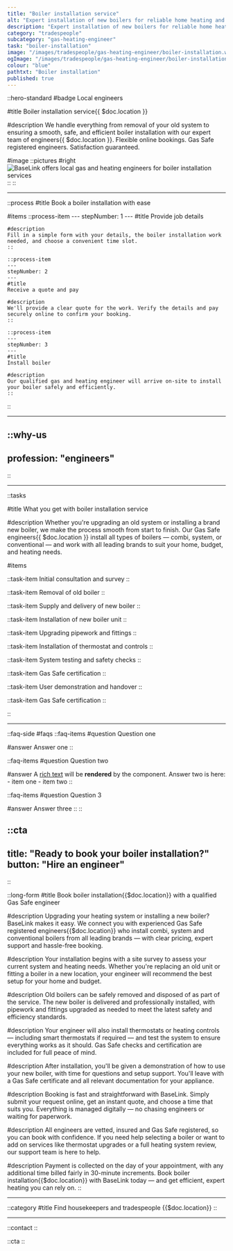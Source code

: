 ```yaml
---
title: "Boiler installation service"
alt: "Expert installation of new boilers for reliable home heating and hot water"
description: "Expert installation of new boilers for reliable home heating and hot water"
category: "tradespeople"
subcategory: "gas-heating-engineer"
task: "boiler-installation"
image: "/images/tradespeople/gas-heating-engineer/boiler-installation.webp"
ogImage: "/images/tradespeople/gas-heating-engineer/boiler-installation.webp"
colour: "blue"
pathtxt: "Boiler installation"
published: true
---
```


::hero-standard
#badge
Local engineers

#title
Boiler installation service{{ $doc.location }}

#description
We handle everything from removal of your old system to ensuring a smooth, safe, and efficient boiler installation with our expert team of engineers{{ $doc.location }}. Flexible online bookings. Gas Safe registered engineers. Satisfaction guaranteed.

#image
    ::pictures
    #right
    ![BaseLink offers local gas and heating engineers for boiler installation services](/images/tradespeople/gas-heating-engineer/boiler-installation.webp)
    ::
::

---

::process
#title
Book a boiler installation with ease

#items
    ::process-item
    ---
    stepNumber: 1
    ---
    #title
    Provide job details

    #description
    Fill in a simple form with your details, the boiler installation work needed, and choose a convenient time slot.
    ::
    
    ::process-item
    ---
    stepNumber: 2
    ---
    #title
    Receive a quote and pay

    #description
    We'll provide a clear quote for the work. Verify the details and pay securely online to confirm your booking.
    ::

    ::process-item
    ---
    stepNumber: 3
    ---
    #title
    Install boiler

    #description
    Our qualified gas and heating engineer will arrive on-site to install your boiler safely and efficiently.
    ::
::

---

::why-us
---
profession: "engineers"
---
::

---

::tasks

#title
What you get with boiler installation service

#description
Whether you're upgrading an old system or installing a brand new boiler, we make the process smooth from start to finish. Our Gas Safe engineers{{ $doc.location }} install all types of boilers — combi, system, or conventional — and work with all leading brands to suit your home, budget, and heating needs.

#items

  ::task-item
  Initial consultation and survey
  ::

  ::task-item
  Removal of old boiler
  :: 

  ::task-item
  Supply and delivery of new boiler
  ::

  ::task-item
  Installation of new boiler unit
  ::

  ::task-item
  Upgrading pipework and fittings
  ::

  ::task-item
  Installation of thermostat and controls
  ::

  ::task-item
  System testing and safety checks
  ::

  ::task-item
  Gas Safe certification
  ::

  ::task-item
  User demonstration and handover
  ::

  ::task-item
  Gas Safe certification
  ::

::

---

::faq-side
#faqs
  ::faq-items
  #question
  Question one

  #answer
  Answer one
  ::

  ::faq-items
  #question
  Question two

  #answer
  A [rich text](/services/commercial-cleaning) will be **rendered** by the component.
  Answer two is here:
    - item one
    - item two
  ::

  ::faq-items
  #question
  Question 3

  #answer
  Answer three
  ::
::

::cta
---
title: "Ready to book your boiler installation?"
button: "Hire an engineer"
---
::

::long-form
#title
Book boiler installation{{$doc.location}} with a qualified Gas Safe engineer

#description
Upgrading your heating system or installing a new boiler? BaseLink makes it easy. We connect you with experienced Gas Safe registered engineers{{$doc.location}} who install combi, system and conventional boilers from all leading brands — with clear pricing, expert support and hassle-free booking.

#description
Your installation begins with a site survey to assess your current system and heating needs. Whether you're replacing an old unit or fitting a boiler in a new location, your engineer will recommend the best setup for your home and budget.

#description
Old boilers can be safely removed and disposed of as part of the service. The new boiler is delivered and professionally installed, with pipework and fittings upgraded as needed to meet the latest safety and efficiency standards.

#description
Your engineer will also install thermostats or heating controls — including smart thermostats if required — and test the system to ensure everything works as it should. Gas Safe checks and certification are included for full peace of mind.

#description
After installation, you'll be given a demonstration of how to use your new boiler, with time for questions and setup support. You'll leave with a Gas Safe certificate and all relevant documentation for your appliance.

#description
Booking is fast and straightforward with BaseLink. Simply submit your request online, get an instant quote, and choose a time that suits you. Everything is managed digitally — no chasing engineers or waiting for paperwork.

#description
All engineers are vetted, insured and Gas Safe registered, so you can book with confidence. If you need help selecting a boiler or want to add on services like thermostat upgrades or a full heating system review, our support team is here to help.

#description
Payment is collected on the day of your appointment, with any additional time billed fairly in 30-minute increments. Book boiler installation{{$doc.location}} with BaseLink today — and get efficient, expert heating you can rely on.
::

---

::category
#title
Find housekeepers and tradespeople {{$doc.location}}
::

---

::contact
::

::cta
::